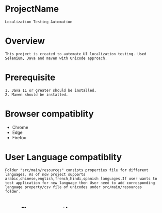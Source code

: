 # ProjectName
	Localization Testing Automation

# Overview
	This project is created to automate UI localization testing. Used Selenium, Java and maven with Unicode approach.

# Prerequisite
    1. Java 11 or greater should be installed.
    2. Maven should be installed.

# Browser compatiblity
* Chrome 
* Edge 
* Firefox 
	
# User Language compatiblity
	Folder "src/main/resources" consists properties file for different languages. As of now project supports arabic,chinese,english,french,hindi,spanish languages.If user wants to test application for new language then User need to add corresponding language property/csv file of unicodes under src/main/resources folder.

# config.properties
	File contains default test browser, default test language and multi language report parameter.
	
# Maven commands to run the tests
1.Execute all the Tests in deafult browser chrome and default language english
  ```
mvn clean test
  ```
2.Execute all the Tests in specific browser and specific language
  ```
mvn clean test -Dbrowser=chrome -Dlanguage=chinese
  ```	
3.Execute specific group of Tests in specific browser and specific language
  ```
mvn clean test -Dbrowser=chrome -Dlanguage=chinese -Dgroups=Smoke
  ```
4.Execute Single Test Class in specific browser and specific language 
  ```
 mvn clean test -Dbrowser=chrome -Dlanguage=chinese -Dtest=SignInPageTest
  ```
5.Execute Single Test Method in specific browser and specific language 
  ```
mvn clean test -Dbrowser=chrome -Dlanguage=chinese -Dtest=HomePageTest#searchMobileTest
  ```
6.Execute Multiple Test Classes in specific browser and specific language
  ``` 
mvn clean test -Dbrowser=chrome -Dlanguage=chinese -Dtest="HomePageTest, SignInPageTest"
  ```
7.Execute Multiple Test methods in specific browser and specific language 
  ```
mvn clean test -Dbrowser=chrome -Dlanguage=chinese -Dtest="HomePageTest#cartButtonLabelTest+searchMobileTest"
   ```

# Reports and Logs
	Post executing maven command, Reports and Logs folder will be created.
	
# Author     
sunil.sharma@thepsi.com